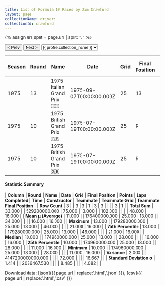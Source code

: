 ```yaml
---
title: List of Formula 1® Races by Jim Crawford
layout: page
collectionName: drivers
collectionId: crawford
---
```


{% assign url_split = page.url | split: "/" %}
<div id="collection-navigation">
<button onclick="selector.options[selector.selectedIndex-1].value && (window.location = selector.options[selector.selectedIndex-1].value);">&lt; Prev</button>
<button onclick="selector.options[selector.selectedIndex+1].value && (window.location = selector.options[selector.selectedIndex+1].value);">Next &gt;</button>
<select id="selector" onchange="this.options[this.selectedIndex].value && (window.location = this.options[this.selectedIndex].value);">
  {% for collectionId in site.data[page.collectionName].refs %}
    {% if collectionId == page.collectionId %}
      {% assign selected = "selected" %}
    {% else %}
      {% assign selected = "" %}
    {% endif %}
    {% assign profile = site.data[page.collectionName][collectionId].profile %}
    <option value="/f1/{{ page.collectionName }}/{{ collectionId }}/{{ url_split[4] }}" {{ selected }}>{{ profile.collection_name }}</option>
  {% endfor %}
</select>
</div>

| Season | Round | Name | Date | Grid | Final Position | Points | Laps Completed | Time | Constructor | Teammate | Teammate Grid | Teammate Final Position |
|--|--|--|--|--|--|--|--|--|--|--|--|--|
| 1975 | 13 | 1975 Italian Grand Prix 🇮🇹 | 1975-09-07T00:00:00.000Z | 25 | 13 | 0.0 | 46 |   | Team Lotus 🇬🇧 | [Ronnie Peterson 🇸🇪](/f1/drivers/peterson) | 11 | R |
| 1975 | 10 | 1975 British Grand Prix 🇬🇧 | 1975-07-19T00:00:00.000Z | 25 | R | 0.0 | 28 |   | Team Lotus 🇬🇧 | [Brian Henton 🇬🇧](/f1/drivers/henton) | 21 | 16 |
| 1975 | 10 | 1975 British Grand Prix 🇬🇧 | 1975-07-19T00:00:00.000Z | 25 | R | 0.0 | 28 |   | Team Lotus 🇬🇧 | [Ronnie Peterson 🇸🇪](/f1/drivers/peterson) | 16 | R |

#### Statistic Summary

| **Column** | **Round** | **Name** | **Date** | **Grid** | **Final Position** | **Points** | **Laps Completed** | **Time** | **Constructor** | **Teammate** | **Teammate Grid** | **Teammate Final Position** |
| **Row Count** | 3 |  | 3 | 3 | 1 | 3 | 3 |  |  |  | 3 | 1 |
| **Total Sum** | 33.000 |  | 529200000.000 | 75.000 | 13.000 |  | 102.000 |  |  |  | 48.000 | 16.000 |
| **Mean μ (Average)** | 11.000 |  | 176400000.000 | 25.000 | 13.000 |  | 34.000 |  |  |  | 16.000 | 16.000 |
| **Maximum** | 13.000 |  | 179280000.000 | 25.000 | 13.000 |  | 46.000 |  |  |  | 21.000 | 16.000 |
| **75th Percentile** | 13.000 |  | 179280000.000 | 25.000 | 13.000 |  | 46.000 |  |  |  | 21.000 | 16.000 |
| **Median** | 10.000 |  | 174960000.000 | 25.000 | 13.000 |  | 28.000 |  |  |  | 16.000 | 16.000 |
| **25th Percentile** | 10.000 |  | 174960000.000 | 25.000 | 13.000 |  | 28.000 |  |  |  | 11.000 | 16.000 |
| **Minimum** | 10.000 |  | 174960000.000 | 25.000 | 13.000 |  | 28.000 |  |  |  | 11.000 | 16.000 |
| **Variance** | 2.000 |  | 4147200000000.000 |  |  |  | 72.000 |  |  |  | 16.667 |  |
| **Standard Deviation σ** | 1.414 |  | 2036467.530 |  |  |  | 8.485 |  |  |  | 4.082 |  |

Download data: [json]({{ page.url | replace:'.html','.json' }}), [csv]({{ page.url | replace:'.html','.csv' }})
